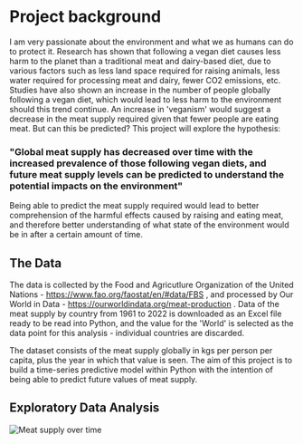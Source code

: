 # Project background

I am very passionate about the environment and what we as humans can do to protect it. Research has shown that following a vegan diet causes less harm to the planet than a traditional meat and dairy-based diet, due to various factors such as less land space required for raising animals, less water required for processing meat and dairy, fewer CO2 emissions, etc. Studies have also shown an increase in the number of people globally following a vegan diet, which would lead to less harm to the environment should this trend continue. An increase in 'veganism' would suggest a decrease in the meat supply required given that fewer people are eating meat. But can this be predicted? This project will explore the hypothesis: 

### "Global meat supply has decreased over time with the increased prevalence of those following vegan diets, and future meat supply levels can be predicted to understand the potential impacts on the environment"

Being able to predict the meat supply required would lead to better comprehension of the harmful effects caused by raising and eating meat, and therefore better understanding of what state of the environment would be in after a certain amount of time.

## The Data

The data is collected by the Food and Agricutlure Organization of the United Nations - https://www.fao.org/faostat/en/#data/FBS , and processed by Our World in Data - https://ourworldindata.org/meat-production . Data of the meat supply by country from 1961 to 2022 is downloaded as an Excel file ready to be read into Python, and the value for the 'World' is selected as the data point for this analysis - individual countries are discarded.

The dataset consists of the meat supply globally in kgs per person per capita, plus the year in which that value is seen. The aim of this project is to build a time-series predictive model within Python with the intention of being able to predict future values of meat supply. 

## Exploratory Data Analysis

![Meat supply over time](https://github.com/[hannah-analyst]/[PredictingMeatSupply]/[main]/line_graph_meat_supply.png)
